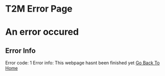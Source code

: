 # T2M Error Page
# An error occured 
## Error Info
Error code: 1
Error info: This webpage hasnt been finished yet
[Go Back To Home](../home.md)
